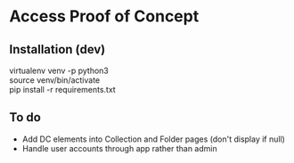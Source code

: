 # Access Proof of Concept

## Installation (dev)

virtualenv venv -p python3  
source venv/bin/activate  
pip install -r requirements.txt

## To do

* Add DC elements into Collection and Folder pages (don't display if null)
* Handle user accounts through app rather than admin
